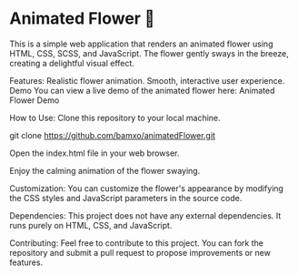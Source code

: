 # Animated Flower 🌸
This is a simple web application that renders an animated flower using HTML, CSS, SCSS, and JavaScript. The flower gently sways in the breeze, creating a delightful visual effect.

Features:
Realistic flower animation.
Smooth, interactive user experience.
Demo
You can view a live demo of the animated flower here: Animated Flower Demo

How to Use:
Clone this repository to your local machine.

git clone https://github.com/bamxo/animatedFlower.git

Open the index.html file in your web browser.

Enjoy the calming animation of the flower swaying.

Customization:
You can customize the flower's appearance by modifying the CSS styles and JavaScript parameters in the source code.

Dependencies:
This project does not have any external dependencies. It runs purely on HTML, CSS, and JavaScript.

Contributing:
Feel free to contribute to this project. You can fork the repository and submit a pull request to propose improvements or new features.
